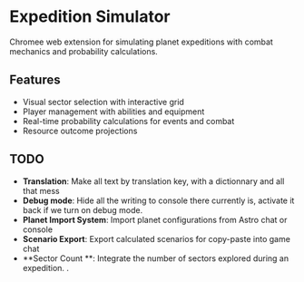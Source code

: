 # Expedition Simulator

Chromee web extension for simulating planet expeditions with combat mechanics and probability calculations.

## Features

- Visual sector selection with interactive grid
- Player management with abilities and equipment
- Real-time probability calculations for events and combat
- Resource outcome projections

## TODO

- **Translation**: Make all text by translation key, with a dictionnary and all that mess
- **Debug mode**: Hide all the writing to console there currently is, activate it back if we turn on debug mode.
- **Planet Import System**: Import planet configurations from Astro chat or console
- **Scenario Export**: Export calculated scenarios for copy-paste into game chat
- **Sector Count **: Integrate the number of sectors explored during an expedition.
.